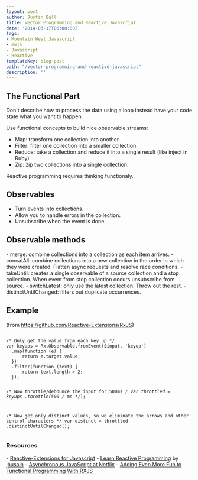 ```yaml
---
layout: post
author: Justin Ball
title: Vector Programming and Reactive Javascript
date: '2014-03-17T06:00:00Z'
tags:
- Mountain West Javascript
- mwjs
- Javascript
- Reactive
templateKey: blog-post
path: "/vector-programming-and-reactive-javascript"
description: ''
---
```


<h2>The Functional Part</h2>
Don't describe how to process the data using a loop instead have your code state what you want to happen.

Use functional concepts to build nice observable streams:

- Map: transform one collection into another.
- Filter: filter one collection into a smaller collection.
- Reduce: take a collection and reduce it into a single result (like inject in Ruby).
- Zip: zip two collections into a single collection.

Reactive programming requires thinking functionaly.

<h2>Observables</h2>

- Turn events into collections.
- Allow you to handle errors in the collection.
- Unsubscribe when the event is done.

<h2>Observable methods</h2>
- merge: combine collections into a collection as each item arrives.
- concatAll: combine collections into a new collection in the order in which they were created. Flatten async requests and resolve race conditions.
- takeUntil: creates a single observable of a source collection and a stop collection. When event from stop collection occurs unsubscribe from source.
- switchLatest: only use the latest collection. Throw out the rest.
- distinctUntilChanged: filters out duplicate occurrences.

<h2>Example</h2>
<p>(from <a href="https://github.com/Reactive-Extensions/RxJS">https://github.com/Reactive-Extensions/RxJS</a>)</p>
<pre><code class="javascript">
/* Only get the value from each key up */
var keyups = Rx.Observable.fromEvent($input, 'keyup')
  .map(function (e) {
      return e.target.value;
  })
  .filter(function (text) {
      return text.length > 2;
  });

/* Now throttle/debounce the input for 500ms */
var throttled = keyups
  .throttle(500 /* ms */);

/* Now get only distinct values, so we eliminate the arrows and other control characters */
var distinct = throttled
  .distinctUntilChanged();
</pre></code>

<h3>Resources</h3>
- <a href="http://reactive-extensions.github.io/RxJS/">Reactive-Extensions for Javascript</a>
- <a href="http://jhusain.github.io/learnrx/">Learn Reactive Programming</a> by <a href="https://twitter.com/jhusain">jhusain</a>
- <a href="https://hackpad.com/Asynchronous-JavaScript-at-Netflix-j0DqUOf5fCV">Asynchronous JavaScript at Netflix</a>
- <a href="https://hackpad.com/Adding-Even-More-Fun-to-Functional-Programming-With-RXJS-W4be7aCTEjt">Adding Even More Fun to Functional Programming With RXJS</a>
